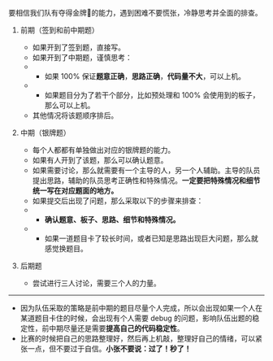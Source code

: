 要相信我们队有夺得金牌🥇的能力，遇到困难不要慌张，冷静思考并全面的排查。

1. 前期（签到和前中期题）
   - 如果开到了签到题，直接写。
   - 如果开到了中期题，谨慎思考：
   - - 如果 $100\%$ 保证**题意正确**，**思路正确**，**代码量不大**，可以上机。
   - - 如果题目分为了若干个部分，比如预处理和 $100\%$ 会使用到的板子，那么可以上机。
   - 其他情况将该题顺序排后。

2. 中期（银牌题）
   - 每个人都都有单独做出对应的银牌题的能力。 
   - 如果有人开到了该题，那么可以确认题意。
   - 如果需要讨论，那么就需要有一个主导的人，另一个人辅助。主导的队员提出思路，辅助的队员思考正确性和特殊情况。**一定要把特殊情况和细节统一写在对应题面的地方。**
   - 如果提交后出现了问题，那么采取以下的步骤来排查：
   - - **确认题意、板子、思路、细节和特殊情况。**
   - - 如果一道题目卡了较长时间，或者已知是思路出现巨大问题，那么就感觉换题目。

3. 后期题
   - 尝试进行三人讨论，需要三个人的力量。

---

- 因为队伍采取的策略是前中期的题目尽量个人完成，所以会出现如果一个人在某道题目卡住的时候，会出现有个人需要 debug 的问题，影响队伍出题的稳定性，前中期尽量还是需要**提高自己的代码稳定性**。
- 比赛的时候把自己的思路整理好，然后再上机敲，整理好自己的情绪，可以紧张一点，但不要过于自信。**小张不要说：过了！秒了！**